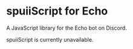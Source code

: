 # spuiiScript for Echo
A JavaScript library for the Echo bot on Discord.

spuiiScript is currently unavailable.
